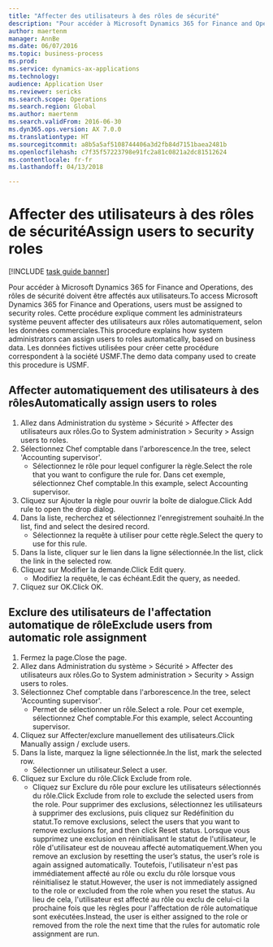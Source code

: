 ```yaml
--- 
title: "Affecter des utilisateurs à des rôles de sécurité"
description: "Pour accéder à Microsoft Dynamics 365 for Finance and Operations, des rôles de sécurité doivent être affectés aux utilisateurs."
author: maertenm
manager: AnnBe
ms.date: 06/07/2016
ms.topic: business-process
ms.prod: 
ms.service: dynamics-ax-applications
ms.technology: 
audience: Application User
ms.reviewer: sericks
ms.search.scope: Operations
ms.search.region: Global
ms.author: maertenm
ms.search.validFrom: 2016-06-30
ms.dyn365.ops.version: AX 7.0.0
ms.translationtype: HT
ms.sourcegitcommit: a8b5a5af5108744406a3d2fb84d7151baea2481b
ms.openlocfilehash: c7f35f57223798e91fc2a81c0821a2dc81512624
ms.contentlocale: fr-fr
ms.lasthandoff: 04/13/2018

---
```

# <a name="assign-users-to-security-roles"></a><span data-ttu-id="d3b3a-103">Affecter des utilisateurs à des rôles de sécurité</span><span class="sxs-lookup"><span data-stu-id="d3b3a-103">Assign users to security roles</span></span>

[!INCLUDE [task guide banner](../../includes/task-guide-banner.md)]

<span data-ttu-id="d3b3a-104">Pour accéder à Microsoft Dynamics 365 for Finance and Operations, des rôles de sécurité doivent être affectés aux utilisateurs.</span><span class="sxs-lookup"><span data-stu-id="d3b3a-104">To access Microsoft Dynamics 365 for Finance and Operations, users must be assigned to security roles.</span></span> <span data-ttu-id="d3b3a-105">Cette procédure explique comment les administrateurs système peuvent affecter des utilisateurs aux rôles automatiquement, selon les données commerciales.</span><span class="sxs-lookup"><span data-stu-id="d3b3a-105">This procedure explains how system administrators can assign users to roles automatically, based on business data.</span></span> <span data-ttu-id="d3b3a-106">Les données fictives utilisées pour créer cette procédure correspondent à la société USMF.</span><span class="sxs-lookup"><span data-stu-id="d3b3a-106">The demo data company used to create this procedure is USMF.</span></span>


## <a name="automatically-assign-users-to-roles"></a><span data-ttu-id="d3b3a-107">Affecter automatiquement des utilisateurs à des rôles</span><span class="sxs-lookup"><span data-stu-id="d3b3a-107">Automatically assign users to roles</span></span>
1. <span data-ttu-id="d3b3a-108">Allez dans Administration du système > Sécurité > Affecter des utilisateurs aux rôles.</span><span class="sxs-lookup"><span data-stu-id="d3b3a-108">Go to System administration > Security > Assign users to roles.</span></span>
2. <span data-ttu-id="d3b3a-109">Sélectionnez Chef comptable dans l'arborescence.</span><span class="sxs-lookup"><span data-stu-id="d3b3a-109">In the tree, select 'Accounting supervisor'.</span></span>
    * <span data-ttu-id="d3b3a-110">Sélectionnez le rôle pour lequel configurer la règle.</span><span class="sxs-lookup"><span data-stu-id="d3b3a-110">Select the role that you want to configure the rule for.</span></span> <span data-ttu-id="d3b3a-111">Dans cet exemple, sélectionnez Chef comptable.</span><span class="sxs-lookup"><span data-stu-id="d3b3a-111">In this example, select Accounting supervisor.</span></span>  
3. <span data-ttu-id="d3b3a-112">Cliquez sur Ajouter la règle pour ouvrir la boîte de dialogue.</span><span class="sxs-lookup"><span data-stu-id="d3b3a-112">Click Add rule to open the drop dialog.</span></span>
4. <span data-ttu-id="d3b3a-113">Dans la liste, recherchez et sélectionnez l'enregistrement souhaité.</span><span class="sxs-lookup"><span data-stu-id="d3b3a-113">In the list, find and select the desired record.</span></span>
    * <span data-ttu-id="d3b3a-114">Sélectionnez la requête à utiliser pour cette règle.</span><span class="sxs-lookup"><span data-stu-id="d3b3a-114">Select the query to use for this rule.</span></span>  
5. <span data-ttu-id="d3b3a-115">Dans la liste, cliquer sur le lien dans la ligne sélectionnée.</span><span class="sxs-lookup"><span data-stu-id="d3b3a-115">In the list, click the link in the selected row.</span></span>
6. <span data-ttu-id="d3b3a-116">Cliquez sur Modifier la demande.</span><span class="sxs-lookup"><span data-stu-id="d3b3a-116">Click Edit query.</span></span>
    * <span data-ttu-id="d3b3a-117">Modifiez la requête, le cas échéant.</span><span class="sxs-lookup"><span data-stu-id="d3b3a-117">Edit the query, as needed.</span></span>  
7. <span data-ttu-id="d3b3a-118">Cliquez sur OK.</span><span class="sxs-lookup"><span data-stu-id="d3b3a-118">Click OK.</span></span>

## <a name="exclude-users-from-automatic-role-assignment"></a><span data-ttu-id="d3b3a-119">Exclure des utilisateurs de l'affectation automatique de rôle</span><span class="sxs-lookup"><span data-stu-id="d3b3a-119">Exclude users from automatic role assignment</span></span>
1. <span data-ttu-id="d3b3a-120">Fermez la page.</span><span class="sxs-lookup"><span data-stu-id="d3b3a-120">Close the page.</span></span>
2. <span data-ttu-id="d3b3a-121">Allez dans Administration du système > Sécurité > Affecter des utilisateurs aux rôles.</span><span class="sxs-lookup"><span data-stu-id="d3b3a-121">Go to System administration > Security > Assign users to roles.</span></span>
3. <span data-ttu-id="d3b3a-122">Sélectionnez Chef comptable dans l'arborescence.</span><span class="sxs-lookup"><span data-stu-id="d3b3a-122">In the tree, select 'Accounting supervisor'.</span></span>
    * <span data-ttu-id="d3b3a-123">Permet de sélectionner un rôle.</span><span class="sxs-lookup"><span data-stu-id="d3b3a-123">Select a role.</span></span> <span data-ttu-id="d3b3a-124">Pour cet exemple, sélectionnez Chef comptable.</span><span class="sxs-lookup"><span data-stu-id="d3b3a-124">For this example, select Accounting supervisor.</span></span>  
4. <span data-ttu-id="d3b3a-125">Cliquez sur Affecter/exclure manuellement des utilisateurs.</span><span class="sxs-lookup"><span data-stu-id="d3b3a-125">Click Manually assign / exclude users.</span></span>
5. <span data-ttu-id="d3b3a-126">Dans la liste, marquez la ligne sélectionnée.</span><span class="sxs-lookup"><span data-stu-id="d3b3a-126">In the list, mark the selected row.</span></span>
    * <span data-ttu-id="d3b3a-127">Sélectionner un utilisateur.</span><span class="sxs-lookup"><span data-stu-id="d3b3a-127">Select a user.</span></span>  
6. <span data-ttu-id="d3b3a-128">Cliquez sur Exclure du rôle.</span><span class="sxs-lookup"><span data-stu-id="d3b3a-128">Click Exclude from role.</span></span>
    * <span data-ttu-id="d3b3a-129">Cliquez sur Exclure du rôle pour exclure les utilisateurs sélectionnés du rôle.</span><span class="sxs-lookup"><span data-stu-id="d3b3a-129">Click Exclude from role to exclude the selected users from the role.</span></span> <span data-ttu-id="d3b3a-130">Pour supprimer des exclusions, sélectionnez les utilisateurs à supprimer des exclusions, puis cliquez sur Redéfinition du statut.</span><span class="sxs-lookup"><span data-stu-id="d3b3a-130">To remove exclusions, select the users that you want to remove exclusions for, and then click Reset status.</span></span> <span data-ttu-id="d3b3a-131">Lorsque vous supprimez une exclusion en réinitialisant le statut de l'utilisateur, le rôle d'utilisateur est de nouveau affecté automatiquement.</span><span class="sxs-lookup"><span data-stu-id="d3b3a-131">When you remove an exclusion by resetting the user’s status, the user’s role is again assigned automatically.</span></span> <span data-ttu-id="d3b3a-132">Toutefois, l'utilisateur n'est pas immédiatement affecté au rôle ou exclu du rôle lorsque vous réinitialisez le statut.</span><span class="sxs-lookup"><span data-stu-id="d3b3a-132">However, the user is not immediately assigned to the role or excluded from the role when you reset the status.</span></span> <span data-ttu-id="d3b3a-133">Au lieu de cela, l'utilisateur est affecté au rôle ou exclu de celui-ci la prochaine fois que les règles pour l'affectation de rôle automatique sont exécutées.</span><span class="sxs-lookup"><span data-stu-id="d3b3a-133">Instead, the user is either assigned to the role or removed from the role the next time that the rules for automatic role assignment are run.</span></span>  


